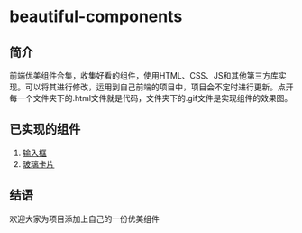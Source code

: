 # beautiful-components

## 简介

前端优美组件合集，收集好看的组件，使用HTML、CSS、JS和其他第三方库实现。可以将其进行修改，运用到自己前端的项目中，项目会不定时进行更新。点开每一个文件夹下的.html文件就是代码，文件夹下的.gif文件是实现组件的效果图。

## 已实现的组件

1. [输入框](https://github.com/zhangb-top/beautiful-components/tree/main/01-%E8%BE%93%E5%85%A5%E6%A1%86)
2. [玻璃卡片](https://github.com/zhangb-top/beautiful-components/tree/main/02-%E7%8E%BB%E7%92%83%E5%8D%A1%E7%89%87)

## 结语

欢迎大家为项目添加上自己的一份优美组件